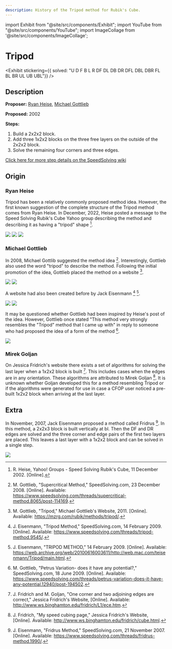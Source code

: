 ```yaml
---
description: History of the Tripod method for Rubik's Cube.
---
```


import Exhibit from "@site/src/components/Exhibit";
import YouTube from "@site/src/components/YouTube";
import ImageCollage from '@site/src/components/ImageCollage';

# Tripod

<Exhibit
stickering={{
    solved: "U D F B L R DF DL DB DR DFL DBL DBR FL BL BR UL UB UBL"}}
/>

## Description

**Proposer:** [Ryan Heise](CubingContributors/MethodDevelopers.md#heise-ryan), [Michael Gottlieb](CubingContributors/MethodDevelopers.md#gottlieb-michael)

**Proposed:** 2002

**Steps:**

1. Build a 2x2x2 block.
2. Add three 1x2x2 blocks on the three free layers on the outside of the 2x2x2 block.
3. Solve the remaining four corners and three edges.

[Click here for more step details on the SpeedSolving wiki](https://www.speedsolving.com/wiki/index.php/Tripod_Method)

## Origin

### Ryan Heise

Tripod has been a relatively commonly proposed method idea. However, the first known suggestion of the complete structure of the Tripod method comes from Ryan Heise. In December, 2022, Heise posted a message to the Speed Solving Rubik's Cube Yahoo group describing the method and describing it as having a "tripod" shape [^heise-2002].

![](img/Tripod/Heise1.png)
![](img/Tripod/Heise2.png)
![](img/Tripod/Heise3.png)

### Michael Gottlieb

In 2008, Michael Gottlib suggested the method idea [^gottlieb-2008]. Interestingly, Gottlieb also used the word "tripod" to describe the method. Following the initial promotion of the idea, Gottlieb placed the method on a website [^gottlieb-2011].

![](img/Tripod/Gottlieb1.png)
![](img/Tripod/Gottlieb2.png)

A website had also been created before by Jack Eisenmann [^eisenmann-2009-1] [^eisenmann-2009-2].

![](img/Tripod/Eisenmann1.png)
![](img/Tripod/Eisenmann2.png)

It may be questioned whether Gottlieb had been inspired by Heise's post of the idea. However, Gottlieb once stated "This method very strongly resembles the "Tripod" method that I came up with" in reply to someone who had proposed the idea of a form of the method [^gottlieb-2009].

![](img/Tripod/Gottlieb3.png)

### Mirek Goljan

On Jessica Fridrich's website there exists a set of algorithms for solving the last layer when a 1x2x2 block is built [^fridrich-goljan-nd]. This includes cases when the edges are in any orientation. These algorithms are attributed to Mirek Goljan [^fridrich-nd]. It is unknown whether Goljan developed this for a method resembling Tripod or if the algorithms were generated for use in case a CFOP user noticed a pre-built 1x2x2 block when arriving at the last layer.

## Extra

In November, 2007, Jack Eisenmann proposed a method called Fridrus [^eisenmann-2007]. In this method, a 2x2x3 block is built vertically at bl. Then the DF and DR edges are solved and the three corner and edge pairs of the first two layers are placed. This leaves a last layer with a 1x2x2 block and can be solved in a single step.

![](img/Tripod/Fridrus.png)

[^heise-2002]: R. Heise, Yahoo! Groups - Speed Solving Rubik's Cube, 11 December 2002. [Online].
[^gottlieb-2008]: M. Gottlieb, "Supercritical Method," SpeedSolving.com, 23 December 2008. [Online]. Available: https://www.speedsolving.com/threads/supercritical-method.8065/post-114169.
[^gottlieb-2011]: M. Gottlieb, "Tripod," Michael Gottlieb's Website, 2011. [Online]. Available: https://mzrg.com/rubik/methods/tripod/.
[^eisenmann-2009-1]: J. Eisenmann, "Tripod Method," SpeedSolving.com, 14 February 2009. [Online]. Available: https://www.speedsolving.com/threads/tripod-method.9545/.
[^eisenmann-2009-2]: J. Eisenmann, "TRIPOD METHOD," 14 February 2009. [Online]. Available: https://web.archive.org/web/20100616003611/http://web.mac.com/teisenmann/Tripod/main.html.
[^gottlieb-2009]: M. Gottlieb, "Petrus Variation- does it have any potential?," SpeedSolving.com, 18 June 2009. [Online]. Available: https://www.speedsolving.com/threads/petrus-variation-does-it-have-any-potential.12940/post-194502.
[^fridrich-goljan-nd]: J. Fridrich and M. Goljan, "One corner and two adjoining edges are correct," Jessica Fridrich's Website, [Online]. Available: http://www.ws.binghamton.edu/fridrich/L1/ece.htm.
[^fridrich-nd]: J. Fridrich, "My speed cubing page," Jessica Fridrich's Website, [Online]. Available: http://www.ws.binghamton.edu/fridrich/cube.html.
[^eisenmann-2007]: J. Eisenmann, "Fridrus Method," SpeedSolving.com, 21 November 2007. [Online]. Available: https://www.speedsolving.com/threads/fridrus-method.1990/.